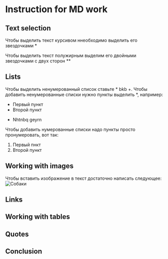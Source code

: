 # Instruction for MD work

## Text selection

Чтобы выделить текст курсивом ннеобходимо выделить его звездочками *

Чтобы выделить текст полужирным выделим его двойными звездочками с двух сторон **

## Lists
Чтобы выделить ненумерованный список ставьте * bkb +.
Чтобы добавить ненумерованные списки нужно пункты выделить *, например:
* Первый пункт
* Второй пункт
+ Nhtnbq geyrn

Чтобы добавить нумерованные списки надо пункты просто пронумеровать, вот так:
1. Первый пнкт
2. Второй пункт


## Working with images
Чтобы вставить изображение в текст достаточно написать следующее:
![Собаки](dog.jpg)
## Links

## Working with tables

## Quotes

## Conclusion